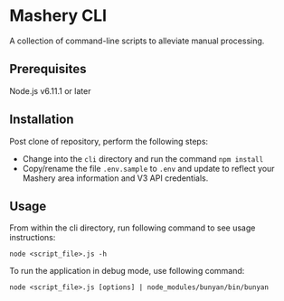 # Mashery CLI

A collection of command-line scripts to alleviate manual processing.

## Prerequisites

Node.js v6.11.1 or later

## Installation

Post clone of repository, perform the following steps:

* Change into the ```cli``` directory and run the command ```npm install```
* Copy/rename the file ```.env.sample``` to ```.env``` and update to reflect your Mashery area information and V3 API credentials.

## Usage

From within the cli directory, run following command to see usage instructions:

    node <script_file>.js -h

To run the application in debug mode, use following command:

    node <script_file>.js [options] | node_modules/bunyan/bin/bunyan
